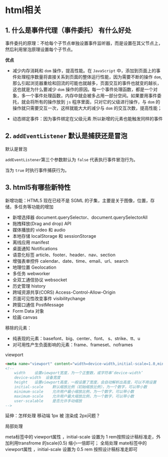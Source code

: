 # html相关

## 1. 什么是事件代理（事件委托） 有什么好处

事件委托的原理：不给每个子节点单独设置事件监听器，而是设置在其父节点上，然后利用冒泡原理设置每个子节点。

**优点**

- 减少内存消耗和 `dom` 操作，提高性能。在 `JavaScript` 中，添加到页面上的事件处理程序数量将直接关系到页面的整体运行性能，因为需要不断的操作 `dom`,那么引起浏览器重绘和回流的可能也就越多，页面交互的事件也就变的越长，这也就是为什么要减少 `dom` 操作的原因。每一个事件处理函数，都是一个对象，多一个事件处理函数，内存中就会被多占用一部分空间。如果要用事件委托，就会将所有的操作放到 `js` 程序里面，只对它的父级进行操作，与 `dom` 的操作就只需要交互一次，这样就能大大的减少与 `dom` 的交互次数，提高性能；

- 动态绑定事件：因为事件绑定在父级元素 所以新增的元素也能触发同样的事件


## 2. `addEventListener` 默认是捕获还是冒泡

默认是冒泡

`addEventListener`第三个参数默认为 `false` 代表执行事件冒泡行为。

当为 `true` 时执行事件捕获行为。


## 3. html5有哪些新特性

新增功能：HTML5 现在已经不是 SGML 的子集，主要是关于图像，位置，存储，多任务等功能的增加

- 新增选择器 document.querySelector、document.querySelectorAll
- 拖拽释放(Drag and drop) API
- 媒体播放的 video 和 audio
- 本地存储 localStorage 和 sessionStorage
- 离线应用 manifest
- 桌面通知 Notifications
- 语意化标签 article、footer、header、nav、section
- 增强表单控件 calendar、date、time、email、url、search
- 地理位置 Geolocation
- 多任务 webworker
- 全双工通信协议 websocket
- 历史管理 history
- 跨域资源共享(CORS) Access-Control-Allow-Origin
- 页面可见性改变事件 visibilitychange
- 跨窗口通信 PostMessage
- Form Data 对象
- 绘画 canvas

移除的元素：

- 纯表现的元素：basefont、big、center、font、 s、strike、tt、u
- 对可用性产生负面影响的元素：frame、frameset、noframes

viewport
```html
<meta name="viewport" content="width=device-width,initial-scale=1.0,minimum-scale=1.0,maximum-scale=1.0,user-scalable=no" />
<!-- 
    width    设置viewport宽度，为一个正整数，或字符串‘device-width’
    device-width  设备宽度
    height   设置viewport高度，一般设置了宽度，会自动解析出高度，可以不用设置
    initial-scale    默认缩放比例（初始缩放比例），为一个数字，可以带小数
    minimum-scale    允许用户最小缩放比例，为一个数字，可以带小数
    maximum-scale    允许用户最大缩放比例，为一个数字，可以带小数
    user-scalable    是否允许手动缩放
-->
```
延伸：怎样处理 移动端 1px 被 渲染成 2px问题？

局部处理

meta标签中的 viewport属性 ，initial-scale 设置为 1
rem按照设计稿标准走，外加利用transfrome 的scale(0.5) 缩小一倍即可；
全局处理
mate标签中的 viewport属性 ，initial-scale 设置为 0.5
rem 按照设计稿标准走即可
